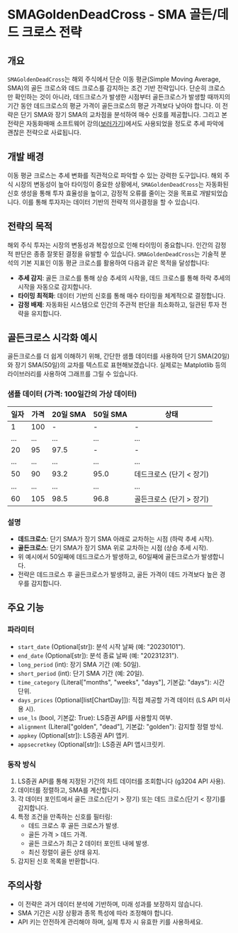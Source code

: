 # SMAGoldenDeadCross - SMA 골든/데드 크로스 전략

## 개요

`SMAGoldenDeadCross`는 해외 주식에서 단순 이동 평균(Simple Moving Average, SMA)의 골든 크로스와 데드 크로스를 감지하는 조건 기반 전략입니다.
단순히 크로스만 확인하는 것이 아니라, 데드크로스가 발생한 시점부터 골든크로스가 발생할 때까지의 기간 동안 데드크로스의 평균 가격이 골든크로스의 평균 가격보다 낮아야 합니다. 이 전략은 단기 SMA와 장기 SMA의 교차점을 분석하여 매수 신호를 제공합니다.
그리고 본 전략은 자동화매매 소프트웨어 강의([보러가기](https://youtu.be/K9x3HDSdrjo?si=kAxeygL33bmLJ0V4))에서도 사용되었을 정도로 추세 파악에 괜찮은 전략으로 사료됩니다.

## 개발 배경

이동 평균 크로스는 추세 변화를 직관적으로 파악할 수 있는 강력한 도구입니다. 해외 주식 시장의 변동성이 높아 타이밍이 중요한 상황에서, `SMAGoldenDeadCross`는 자동화된 신호 생성을 통해 투자 효율성을 높이고, 감정적 오류를 줄이는 것을 목표로 개발되었습니다. 이를 통해 투자자는 데이터 기반의 전략적 의사결정을 할 수 있습니다.

## 전략의 목적

해외 주식 투자는 시장의 변동성과 복잡성으로 인해 타이밍이 중요합니다. 인간의 감정적 판단은 종종 잘못된 결정을 유발할 수 있습니다. `SMAGoldenDeadCross`는 기술적 분석의 기본 지표인 이동 평균 크로스를 활용하여 다음과 같은 목적을 달성합니다:

- **추세 감지**: 골든 크로스를 통해 상승 추세의 시작을, 데드 크로스를 통해 하락 추세의 시작을 자동으로 감지합니다.
- **타이밍 최적화**: 데이터 기반의 신호를 통해 매수 타이밍을 체계적으로 결정합니다.
- **감정 배제**: 자동화된 시스템으로 인간의 주관적 판단을 최소화하고, 일관된 투자 전략을 유지합니다.

## 골든크로스 시각화 예시

골든크로스를 더 쉽게 이해하기 위해, 간단한 샘플 데이터를 사용하여 단기 SMA(20일)와 장기 SMA(50일)의 교차를 텍스트로 표현해보겠습니다. 실제로는 Matplotlib 등의 라이브러리를 사용하여 그래프를 그릴 수 있습니다.

### 샘플 데이터 (가격: 100일간의 가상 데이터)


일자 | 가격 | 20일 SMA | 50일 SMA | 상태
-----|------|----------|----------|------
1    | 100  | -        | -        | -
...  | ...  | ...      | ...      | ...
20   | 95   | 97.5     | -        | -
...  | ...  | ...      | ...      | ...
50   | 90   | 93.2     | 95.0     | 데드크로스 (단기 < 장기)
...  | ...  | ...      | ...      | ...
60   | 105  | 98.5     | 96.8     | 골든크로스 (단기 > 장기)


### 설명
- **데드크로스**: 단기 SMA가 장기 SMA 아래로 교차하는 시점 (하락 추세 시작).
- **골든크로스**: 단기 SMA가 장기 SMA 위로 교차하는 시점 (상승 추세 시작).
- 위 예시에서 50일째에 데드크로스가 발생하고, 60일째에 골든크로스가 발생합니다.
- 전략은 데드크로스 후 골든크로스가 발생하고, 골든 가격이 데드 가격보다 높은 경우를 감지합니다.


## 주요 기능

### 파라미터
- `start_date` (Optional[str]): 분석 시작 날짜 (예: "20230101").
- `end_date` (Optional[str]): 분석 종료 날짜 (예: "20231231").
- `long_period` (int): 장기 SMA 기간 (예: 50일).
- `short_period` (int): 단기 SMA 기간 (예: 20일).
- `time_category` (Literal["months", "weeks", "days"], 기본값: "days"): 시간 단위.
- `days_prices` (Optional[list[ChartDay]]): 직접 제공할 가격 데이터 (LS API 미사용 시).
- `use_ls` (bool, 기본값: True): LS증권 API를 사용할지 여부.
- `alignment` (Literal["golden", "dead"], 기본값: "golden"): 감지할 정렬 방식.
- `appkey` (Optional[str]): LS증권 API 앱키.
- `appsecretkey` (Optional[str]): LS증권 API 앱시크릿키.

### 동작 방식
1. LS증권 API를 통해 지정된 기간의 차트 데이터를 조회합니다 (g3204 API 사용).
2. 데이터를 정렬하고, SMA를 계산합니다.
3. 각 데이터 포인트에서 골든 크로스(단기 > 장기) 또는 데드 크로스(단기 < 장기)를 감지합니다.
4. 특정 조건을 만족하는 신호를 필터링:
   - 데드 크로스 후 골든 크로스가 발생.
   - 골든 가격 > 데드 가격.
   - 골든 크로스가 최근 2 데이터 포인트 내에 발생.
   - 최신 정렬이 골든 상태 유지.
5. 감지된 신호 목록을 반환합니다.


## 주의사항

- 이 전략은 과거 데이터 분석에 기반하며, 미래 성과를 보장하지 않습니다.
- SMA 기간은 시장 상황과 종목 특성에 따라 조정해야 합니다.
- API 키는 안전하게 관리해야 하며, 실제 투자 시 유효한 키를 사용하세요.